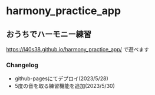 # harmony_practice_app 

## おうちでハーモニー練習

https://l40s38.github.io/harmony_practice_app/ で遊べます

### Changelog

- github-pagesにてデプロイ(2023/5/28)
- 5度の音を取る練習機能を追加(2023/5/30)